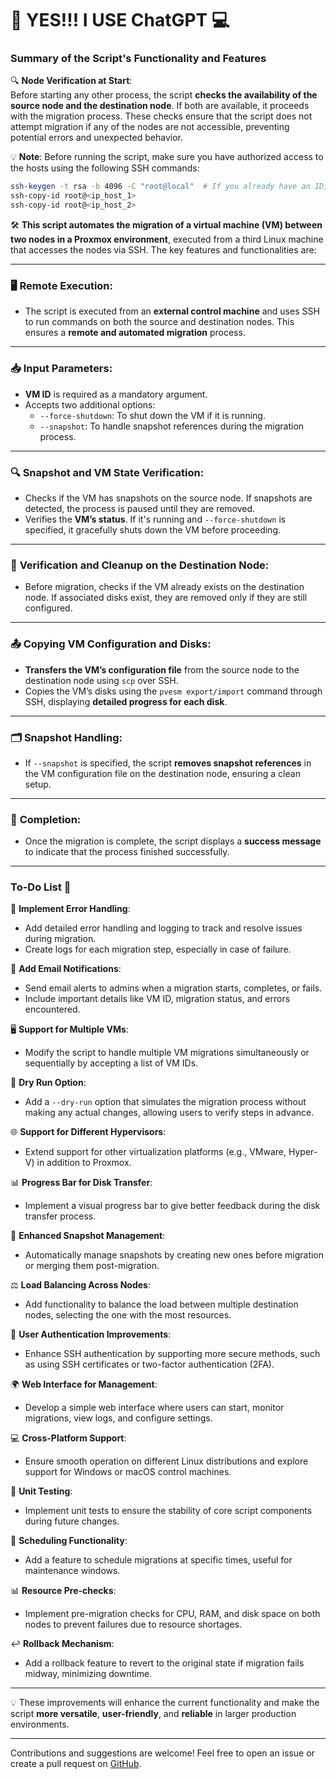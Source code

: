 # 🚀 YES!!! I USE ChatGPT 💻

### **Summary of the Script's Functionality and Features**

🔍 **Node Verification at Start**:  
Before starting any other process, the script **checks the availability of the source node and the destination node**. If both are available, it proceeds with the migration process. These checks ensure that the script does not attempt migration if any of the nodes are not accessible, preventing potential errors and unexpected behavior.

💡 **Note**: Before running the script, make sure you have authorized access to the hosts using the following SSH commands:

```bash
ssh-keygen -t rsa -b 4096 -C "root@local"  # If you already have an ID, this may not be necessary.
ssh-copy-id root@<ip_host_1>
ssh-copy-id root@<ip_host_2>
```

🛠 **This script automates the migration of a virtual machine (VM) between two nodes in a Proxmox environment**, executed from a third Linux machine that accesses the nodes via SSH. The key features and functionalities are:

---

### 🖥️ **Remote Execution**:
- The script is executed from an **external control machine** and uses SSH to run commands on both the source and destination nodes. This ensures a **remote and automated migration** process.

---

### 📥 **Input Parameters**:
- **VM ID** is required as a mandatory argument.
- Accepts two additional options:
  - `--force-shutdown`: To shut down the VM if it is running.
  - `--snapshot`: To handle snapshot references during the migration process.

---

### 🔍 **Snapshot and VM State Verification**:
- Checks if the VM has snapshots on the source node. If snapshots are detected, the process is paused until they are removed.
- Verifies the **VM’s status**. If it's running and `--force-shutdown` is specified, it gracefully shuts down the VM before proceeding.

---

### 🔄 **Verification and Cleanup on the Destination Node**:
- Before migration, checks if the VM already exists on the destination node. If associated disks exist, they are removed only if they are still configured.

---

### 📤 **Copying VM Configuration and Disks**:
- **Transfers the VM’s configuration file** from the source node to the destination node using `scp` over SSH.
- Copies the VM’s disks using the `pvesm export/import` command through SSH, displaying **detailed progress for each disk**.

---

### 🗂 **Snapshot Handling**:
- If `--snapshot` is specified, the script **removes snapshot references** in the VM configuration file on the destination node, ensuring a clean setup.

---

### 🎉 **Completion**:
- Once the migration is complete, the script displays a **success message** to indicate that the process finished successfully.

---

### **To-Do List** 📝

🔧 **Implement Error Handling**:
- Add detailed error handling and logging to track and resolve issues during migration.
- Create logs for each migration step, especially in case of failure.

📧 **Add Email Notifications**:
- Send email alerts to admins when a migration starts, completes, or fails.
- Include important details like VM ID, migration status, and errors encountered.

🖥️ **Support for Multiple VMs**:
- Modify the script to handle multiple VM migrations simultaneously or sequentially by accepting a list of VM IDs.

🚧 **Dry Run Option**:
- Add a `--dry-run` option that simulates the migration process without making any actual changes, allowing users to verify steps in advance.

🌐 **Support for Different Hypervisors**:
- Extend support for other virtualization platforms (e.g., VMware, Hyper-V) in addition to Proxmox.

📊 **Progress Bar for Disk Transfer**:
- Implement a visual progress bar to give better feedback during the disk transfer process.

📸 **Enhanced Snapshot Management**:
- Automatically manage snapshots by creating new ones before migration or merging them post-migration.

⚖️ **Load Balancing Across Nodes**:
- Add functionality to balance the load between multiple destination nodes, selecting the one with the most resources.

🔐 **User Authentication Improvements**:
- Enhance SSH authentication by supporting more secure methods, such as using SSH certificates or two-factor authentication (2FA).

🌍 **Web Interface for Management**:
- Develop a simple web interface where users can start, monitor migrations, view logs, and configure settings.

💻 **Cross-Platform Support**:
- Ensure smooth operation on different Linux distributions and explore support for Windows or macOS control machines.

🧪 **Unit Testing**:
- Implement unit tests to ensure the stability of core script components during future changes.

📅 **Scheduling Functionality**:
- Add a feature to schedule migrations at specific times, useful for maintenance windows.

📊 **Resource Pre-checks**:
- Implement pre-migration checks for CPU, RAM, and disk space on both nodes to prevent failures due to resource shortages.

↩️ **Rollback Mechanism**:
- Add a rollback feature to revert to the original state if migration fails midway, minimizing downtime.

---

💡 These improvements will enhance the current functionality and make the script **more versatile**, **user-friendly**, and **reliable** in larger production environments.

---

Contributions and suggestions are welcome! Feel free to open an issue or create a pull request on [GitHub](https://github.com/arbrdev).
